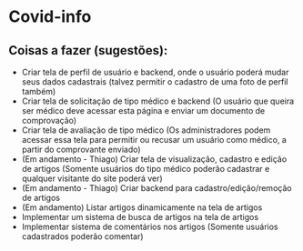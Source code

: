 # Covid-info



## Coisas a fazer (sugestões):

- Criar tela de perfil de usuário e backend, onde o usuário poderá mudar seus dados cadastrais (talvez permitir o cadastro de uma foto de perfil também)
- Criar tela de solicitação de tipo médico e backend (O usuário que queira ser médico deve acessar esta página e enviar um documento de comprovação)
- Criar tela de avaliação de tipo médico (Os administradores podem acessar essa tela para permitir ou recusar um usuário como médico, a partir do comprovante enviado)
- (Em andamento - Thiago) Criar tela de visualização, cadastro e edição de artigos (Somente usuários do tipo médico poderão cadastrar e qualquer visitante do site poderá ver)
- (Em andamento - Thiago) Criar backend para cadastro/edição/remoção de artigos
- (Em andamento) Listar artigos dinamicamente na tela de artigos
- Implementar um sistema de busca de artigos na tela de artigos
- Implementar sistema de comentários nos artigos (Somente usuários cadastrados poderão comentar)
